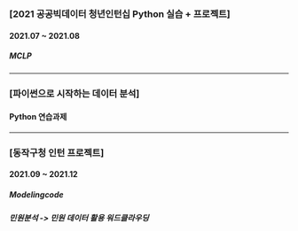 ### [2021 공공빅데이터 청년인턴십 Python 실습 + 프로젝트]
#### 2021.07 ~ 2021.08
##### MCLP

---

### [파이썬으로 시작하는 데이터 분석]
#### Python 연습과제

---

### [동작구청 인턴 프로젝트]
#### 2021.09 ~ 2021.12
##### Modelingcode
##### 민원분석 -> 민원 데이터 활용 워드클라우딩
